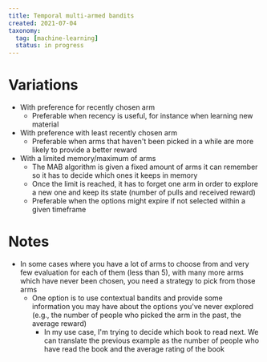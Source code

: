 ```yaml
---
title: Temporal multi-armed bandits
created: 2021-07-04
taxonomy:
  tag: [machine-learning]
  status: in progress
---
```


# Variations
* With preference for recently chosen arm
	* Preferable when recency is useful, for instance when learning new material
* With preference with least recently chosen arm
	* Preferable when arms that haven't been picked in a while are more likely to provide a better reward
* With a limited memory/maximum of arms
	* The MAB algorithm is given a fixed amount of arms it can remember so it has to decide which ones it keeps in memory
	* Once the limit is reached, it has to forget one arm in order to explore a new one and keep its state (number of pulls and received reward)
	* Preferable when the options might expire if not selected within a given timeframe

# Notes
* In some cases where you have a lot of arms to choose from and very few evaluation for each of them (less than 5), with many more arms which have never been chosen, you need a strategy to pick from those arms
	* One option is to use contextual bandits and provide some information you may have about the options you've never explored (e.g., the number of people who picked the arm in the past, the average reward)
		* In my use case, I'm trying to decide which book to read next. We can translate the previous example as the number of people who have read the book and the average rating of the book
